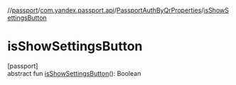 //[passport](../../../index.md)/[com.yandex.passport.api](../index.md)/[PassportAuthByQrProperties](index.md)/[isShowSettingsButton](is-show-settings-button.md)

# isShowSettingsButton

[passport]\
abstract fun [isShowSettingsButton](is-show-settings-button.md)(): Boolean
